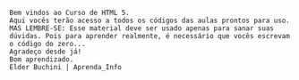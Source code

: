     Bem vindos ao Curso de HTML 5.
    Aqui vocês terão acesso a todos os códigos das aulas prontos para uso.
    MAS LEMBRE-SE: Esse material deve ser usado apenas para sanar suas dúvidas. Pois para aprender realmente, é necessário que vocês escrevam o código do zero...
    Agradeço desde já! 
    Bom aprendizado.
    Elder Buchini | Aprenda_Info
